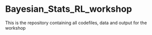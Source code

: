 # Bayesian_Stats_RL_workshop
This is the repository containing all codefiles, data and output for the workshop
